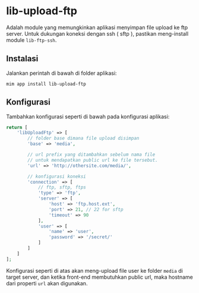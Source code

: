 # lib-upload-ftp

Adalah module yang memungkinkan aplikasi menyimpan file upload ke ftp server.
Untuk dukungan koneksi dengan ssh ( sftp ), pastikan meng-install module
`lib-ftp-ssh`.

## Instalasi

Jalankan perintah di bawah di folder aplikasi:

```
mim app install lib-upload-ftp
```

## Konfigurasi

Tambahkan konfigurasi seperti di bawah pada konfigurasi aplikasi:

```php
return [
    'libUploadFtp' => [
        // folder base dimana file upload disimpan
        'base' => 'media',

        // url prefix yang ditambahkan sebelum nama file
        // untuk mendapatkan public url ke file tersebut.
        'url' => 'http://othersite.com/media/',

        // konfigurasi koneksi
        'connection' => [
            // ftp, sftp, ftps
            'type' => 'ftp',
            'server' => [
                'host' => 'ftp.host.ext',
                'port' => 21, // 22 for sftp
                'timeout' => 90
            ],
            'user' => [
                'name' => 'user',
                'password' => '/secret/'
            ]
        ]
    ]
];
```

Konfigurasi seperti di atas akan meng-upload file user ke folder `media` di target server,
dan ketika front-end membutuhkan public url, maka hostname dari properti `url` akan digunakan.